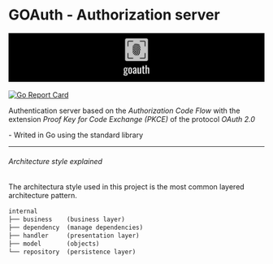 # GOAuth - Authorization server
[![Icon](./doc/images/banner.png)](https://github.com/yael-castro)

[![Go Report Card](https://goreportcard.com/badge/github.com/yael-castro/goauth)](https://goreportcard.com/report/github.com/yael-castro/goauth)

Authentication server based on the *Authorization Code Flow* with the extension *Proof Key for Code Exchange (PKCE)* of the protocol *OAuth 2.0*

\- Writed in Go using the standard library

<hr>

###### Architecture style explained
The architectura style used in this project is the most common layered architecture pattern.

```
internal
├── business    (business layer)
├── dependency  (manage dependencies)
├── handler     (presentation layer)
├── model       (objects)
└── repository  (persistence layer)
```
